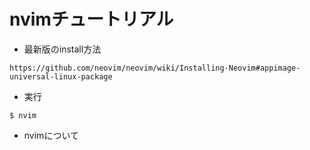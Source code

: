 # nvimチュートリアル

- 最新版のinstall方法
```
https://github.com/neovim/neovim/wiki/Installing-Neovim#appimage-universal-linux-package
```
- 実行
```
$ nvim
```

- nvimについて
```

```